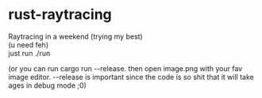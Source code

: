 # rust-raytracing
Raytracing in a weekend (trying my best)<br>
(u need feh)<br>
just run ./run

(or you can run cargo run --release. then open image.png with your fav image editor. --release is important since the code is so shit that it will take ages in debug mode ;0)
